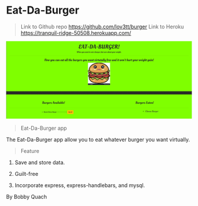 # Eat-Da-Burger

>Link to Github repo https://github.com/lov3tt/burger
>Link to Heroku https://tranquil-ridge-50508.herokuapp.com/ 

![IMG](public/assets/img/home.png)


>Eat-Da-Burger app

The Eat-Da-Burger app allow you to eat whatever burger you want virtually.

>Feature

1) Save and store data.

2) Guilt-free

3) Incorporate express, express-handlebars, and mysql.


By Bobby Quach

